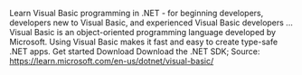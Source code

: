 Learn Visual Basic programming in .NET - for beginning developers, developers new to Visual Basic, and experienced Visual Basic developers ... Visual Basic is an object-oriented programming language developed by Microsoft. Using Visual Basic makes it fast and easy to create type-safe .NET apps. Get started Download Download the .NET SDK;
Source: https://learn.microsoft.com/en-us/dotnet/visual-basic/